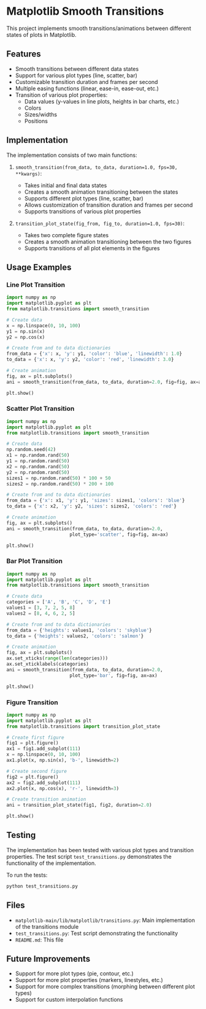 # Matplotlib Smooth Transitions

This project implements smooth transitions/animations between different states of plots in Matplotlib.

## Features

- Smooth transitions between different data states
- Support for various plot types (line, scatter, bar)
- Customizable transition duration and frames per second
- Multiple easing functions (linear, ease-in, ease-out, etc.)
- Transition of various plot properties:
  - Data values (y-values in line plots, heights in bar charts, etc.)
  - Colors
  - Sizes/widths
  - Positions

## Implementation

The implementation consists of two main functions:

1. `smooth_transition(from_data, to_data, duration=1.0, fps=30, **kwargs)`:
   - Takes initial and final data states
   - Creates a smooth animation transitioning between the states
   - Supports different plot types (line, scatter, bar)
   - Allows customization of transition duration and frames per second
   - Supports transitions of various plot properties

2. `transition_plot_state(fig_from, fig_to, duration=1.0, fps=30)`:
   - Takes two complete figure states
   - Creates a smooth animation transitioning between the two figures
   - Supports transitions of all plot elements in the figures

## Usage Examples

### Line Plot Transition

```python
import numpy as np
import matplotlib.pyplot as plt
from matplotlib.transitions import smooth_transition

# Create data
x = np.linspace(0, 10, 100)
y1 = np.sin(x)
y2 = np.cos(x)

# Create from and to data dictionaries
from_data = {'x': x, 'y': y1, 'color': 'blue', 'linewidth': 1.0}
to_data = {'x': x, 'y': y2, 'color': 'red', 'linewidth': 3.0}

# Create animation
fig, ax = plt.subplots()
ani = smooth_transition(from_data, to_data, duration=2.0, fig=fig, ax=ax)

plt.show()
```

### Scatter Plot Transition

```python
import numpy as np
import matplotlib.pyplot as plt
from matplotlib.transitions import smooth_transition

# Create data
np.random.seed(42)
x1 = np.random.rand(50)
y1 = np.random.rand(50)
x2 = np.random.rand(50)
y2 = np.random.rand(50)
sizes1 = np.random.rand(50) * 100 + 50
sizes2 = np.random.rand(50) * 200 + 100

# Create from and to data dictionaries
from_data = {'x': x1, 'y': y1, 'sizes': sizes1, 'colors': 'blue'}
to_data = {'x': x2, 'y': y2, 'sizes': sizes2, 'colors': 'red'}

# Create animation
fig, ax = plt.subplots()
ani = smooth_transition(from_data, to_data, duration=2.0, 
                       plot_type='scatter', fig=fig, ax=ax)

plt.show()
```

### Bar Plot Transition

```python
import numpy as np
import matplotlib.pyplot as plt
from matplotlib.transitions import smooth_transition

# Create data
categories = ['A', 'B', 'C', 'D', 'E']
values1 = [3, 7, 2, 5, 8]
values2 = [8, 4, 6, 2, 5]

# Create from and to data dictionaries
from_data = {'heights': values1, 'colors': 'skyblue'}
to_data = {'heights': values2, 'colors': 'salmon'}

# Create animation
fig, ax = plt.subplots()
ax.set_xticks(range(len(categories)))
ax.set_xticklabels(categories)
ani = smooth_transition(from_data, to_data, duration=2.0, 
                       plot_type='bar', fig=fig, ax=ax)

plt.show()
```

### Figure Transition

```python
import numpy as np
import matplotlib.pyplot as plt
from matplotlib.transitions import transition_plot_state

# Create first figure
fig1 = plt.figure()
ax1 = fig1.add_subplot(111)
x = np.linspace(0, 10, 100)
ax1.plot(x, np.sin(x), 'b-', linewidth=2)

# Create second figure
fig2 = plt.figure()
ax2 = fig2.add_subplot(111)
ax2.plot(x, np.cos(x), 'r-', linewidth=3)

# Create transition animation
ani = transition_plot_state(fig1, fig2, duration=2.0)

plt.show()
```

## Testing

The implementation has been tested with various plot types and transition properties. The test script `test_transitions.py` demonstrates the functionality of the implementation.

To run the tests:

```bash
python test_transitions.py
```

## Files

- `matplotlib-main/lib/matplotlib/transitions.py`: Main implementation of the transitions module
- `test_transitions.py`: Test script demonstrating the functionality
- `README.md`: This file

## Future Improvements

- Support for more plot types (pie, contour, etc.)
- Support for more plot properties (markers, linestyles, etc.)
- Support for more complex transitions (morphing between different plot types)
- Support for custom interpolation functions